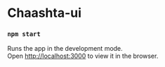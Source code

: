 # Chaashta-ui

### `npm start`

Runs the app in the development mode.<br>
Open [http://localhost:3000](http://localhost:3000) to view it in the browser.
